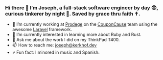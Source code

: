 ### Hi there 👋 I’m Joseph, a full-stack software engineer by day 😎, curious tinkerer by night 🧰. Saved by grace thru faith ✝️.

- 🔭 I’m currently working at [Prodege](https://www.prodege.com/) on the [CouponCause](https://couponcause.com/) team using the awesome [Laravel](https://github.com/laravel/laravel) framework.
- 🌱 I’m currently interested in learning more about Ruby and Rust.
- 💬 Ask me about the work I did on my ThinkPad T400.
- 📫 How to reach me: [joseph@kerkhof.dev](mailto:joseph@kerkhof.dev)
- ⚡ Fun fact: I minored in music and Spanish.
